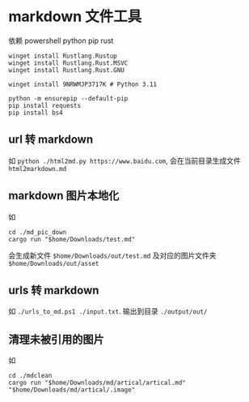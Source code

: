 # markdown 文件工具

依赖 powershell python pip rust

``` pwsh
winget install Rustlang.Rustup
winget install Rustlang.Rust.MSVC
winget install Rustlang.Rust.GNU

winget install 9NRWMJP3717K # Python 3.11

python -m ensurepip --default-pip
pip install requests
pip install bs4
```

## url 转 markdown

如 `python ./html2md.py https://www.baidu.com`, 会在当前目录生成文件 `html2markdown.md`

## markdown 图片本地化

如

``` pwsh
cd ./md_pic_down
cargo run "$home/Downloads/test.md"
```

会生成新文件 `$home/Downloads/out/test.md` 及对应的图片文件夹 `$home/Downloads/out/asset`

## urls 转 markdown

如 `./urls_to_md.ps1 ./input.txt`. 输出到目录 `./output/out/`

## 清理未被引用的图片

如

``` pwsh
cd ./mdclean
cargo run "$home/Downloads/md/artical/artical.md" "$home/Downloads/md/artical/.image"
```
